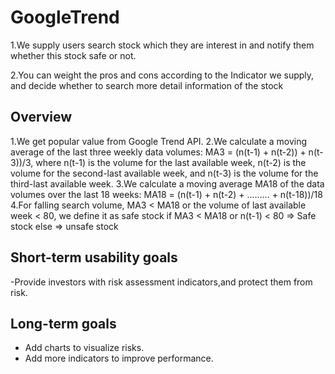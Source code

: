 # GoogleTrend

1.We supply users search stock which they are interest in and notify them whether this stock safe or not. 

2.You can weight the pros and cons according to the Indicator we supply, and decide  whether to search more detail information of the stock 


## Overview

1.We get popular value from Google Trend API.
2.We calculate a moving average of the last three weekly data volumes:
MA3 = (n(t-1) + n(t-2)) + n(t-3))/3, where n(t-1) is the volume for the last available week, n(t-2) is the volume for the second-last available week, and n(t-3) is the volume for the third-last available week.
3.We calculate a moving average MA18 of the data volumes over the last 18 weeks:
 MA18 = (n(t-1) + n(t-2) + ……… + n(t-18))/18
4.For falling search volume, MA3 < MA18 or the volume of last available week < 80, we define it as safe stock
if   MA3 < MA18 or n(t-1) < 80    =>   Safe stock
else   =>  unsafe stock


## Short-term usability goals

-Provide investors with risk assessment indicators,and protect them from risk.

## Long-term goals

- Add charts to visualize risks.
- Add more indicators to improve performance.

